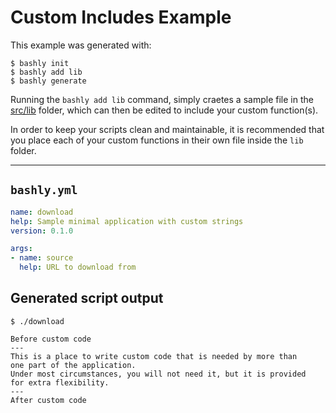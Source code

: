 # Custom Includes Example

This example was generated with:

    $ bashly init
    $ bashly add lib
    $ bashly generate
    
Running the `bashly add lib` command, simply craetes a sample file in the [src/lib](src/lib) folder, which can then be edited to include your custom function(s).

In order to keep your scripts clean and maintainable, it is recommended that you place each of your custom functions in their own file inside the `lib` folder.

-----

## `bashly.yml`

```yaml
name: download
help: Sample minimal application with custom strings
version: 0.1.0

args:
- name: source
  help: URL to download from
```

## Generated script output

```shell
$ ./download

Before custom code
---
This is a place to write custom code that is needed by more than
one part of the application.
Under most circumstances, you will not need it, but it is provided
for extra flexibility.
---
After custom code


```



